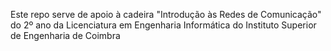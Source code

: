 Este repo serve de apoio à cadeira "Introdução às Redes de Comunicação" do 2º ano da Licenciatura em Engenharia Informática do Instituto Superior de Engenharia de Coimbra
